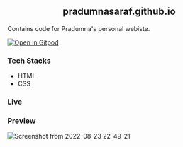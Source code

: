 <h2 align="center"> pradumnasaraf.github.io</h2>

Contains code for Pradumna's personal webiste.

[![Open in Gitpod](https://gitpod.io/button/open-in-gitpod.svg)](https://gitpod.io/#https://github.com/Pradumnasaraf/Pradumnasaraf.github.io)

### Tech Stacks
- HTML
- CSS

### Live


### Preview
![Screenshot from 2022-08-23 22-49-21](https://user-images.githubusercontent.com/51878265/186223744-d956bb86-d03f-45ff-a595-23eea7416f0b.png)
